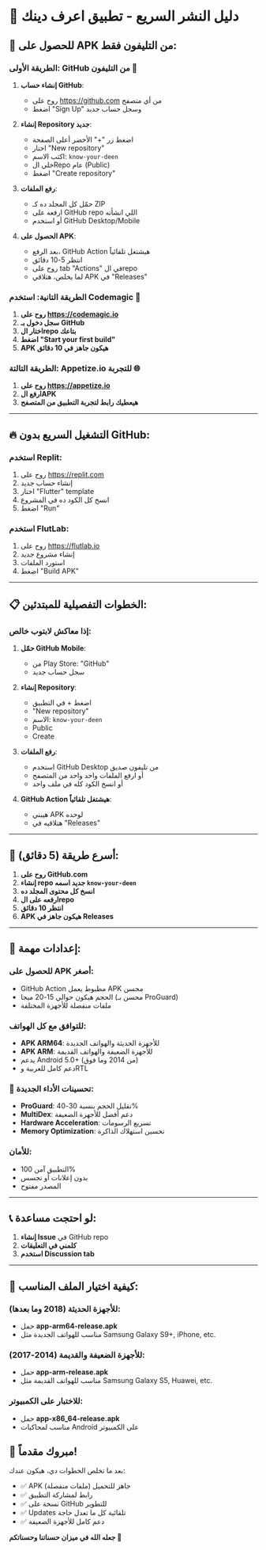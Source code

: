 # 🚀 دليل النشر السريع - تطبيق اعرف دينك

## 📱 للحصول على APK من التليفون فقط:

### الطريقة الأولى: GitHub من التليفون 📲

1. **إنشاء حساب GitHub**:
   - روح على https://github.com من أي متصفح
   - اضغط "Sign Up" وسجل حساب جديد

2. **إنشاء Repository جديد**:
   - اضغط زر "+" الأخضر أعلى الصفحة
   - اختار "New repository"
   - اكتب الاسم: `know-your-deen`
   - خلي الRepo عام (Public)
   - اضغط "Create repository"

3. **رفع الملفات**:
   - حمّل كل المجلد ده كـ ZIP
   - ارفعه على GitHub repo اللي انشأته
   - أو استخدم GitHub Desktop/Mobile

4. **الحصول على APK**:
   - بعد الرفع، GitHub Action هيشتغل تلقائياً
   - انتظر 5-10 دقائق
   - روح على tab "Actions" في الrepo
   - لما يخلص، هتلاقي APK في "Releases"

### الطريقة التانية: استخدم Codemagic 🎯

1. **روح على https://codemagic.io**
2. **سجل دخول بـ GitHub**
3. **اختار الrepo بتاعك**
4. **اضغط "Start your first build"**
5. **APK هيكون جاهز في 10 دقائق**

### الطريقة التالتة: Appetize.io للتجربة 🌐

1. **روح على https://appetize.io**
2. **ارفع الAPK** 
3. **هيعطيك رابط لتجربة التطبيق من المتصفح**

---

## 🔥 التشغيل السريع بدون GitHub:

### استخدم Replit:
1. روح على https://replit.com
2. إنشاء حساب جديد
3. اختار "Flutter" template
4. انسخ كل الكود ده في المشروع
5. اضغط "Run"

### استخدم FlutLab:
1. روح على https://flutlab.io
2. إنشاء مشروع جديد
3. استورد الملفات
4. اضغط "Build APK"

---

## 📋 الخطوات التفصيلية للمبتدئين:

### إذا معاكش لابتوب خالص:

1. **حمّل GitHub Mobile**:
   - من Play Store: "GitHub"
   - سجل حساب جديد

2. **إنشاء Repository**:
   - اضغط + في التطبيق
   - "New repository"
   - الاسم: `know-your-deen`
   - Public
   - Create

3. **رفع الملفات**:
   - استخدم GitHub Desktop من تليفون صديق
   - أو ارفع الملفات واحد واحد من المتصفح
   - أو انسخ الكود كله في ملف واحد

4. **GitHub Action هيشتغل تلقائياً**:
   - هيبني APK لوحده
   - هتلاقيه في "Releases"

---

## 🎯 أسرع طريقة (5 دقائق):

1. **روح على GitHub.com**
2. **إنشاء repo جديد اسمه `know-your-deen`**
3. **انسخ كل محتوى المجلد ده**
4. **ارفعه على الrepo**
5. **انتظر 10 دقائق**
6. **APK هيكون جاهز في Releases**

---

## 🔧 إعدادات مهمة:

### للحصول على APK أصغر:
- GitHub Action مظبوط يعمل APK محسن
- الحجم هيكون حوالي 15-20 ميجا (محسن بـ ProGuard)
- ملفات منفصلة للأجهزة المختلفة

### للتوافق مع كل الهواتف:
- **APK ARM64**: للأجهزة الحديثة والهواتف الجديدة
- **APK ARM**: للأجهزة الضعيفة والهواتف القديمة
- يدعم Android 5.0+ (من 2014 وما فوق)
- دعم كامل للعربية وRTL

### 🚀 تحسينات الأداء الجديدة:
- **ProGuard**: تقليل الحجم بنسبة 30-40%
- **MultiDex**: دعم أفضل للأجهزة الضعيفة
- **Hardware Acceleration**: تسريع الرسومات
- **Memory Optimization**: تحسين استهلاك الذاكرة

### للأمان:
- التطبيق آمن 100%
- بدون إعلانات أو تجسس
- المصدر مفتوح

---

## 📞 لو احتجت مساعدة:

1. **إنشاء Issue** في GitHub repo
2. **كلمني في التعليقات**
3. **استخدم Discussion tab**

---

## 📱 كيفية اختيار الملف المناسب:

### للأجهزة الحديثة (2018 وما بعدها):
- حمل **app-arm64-release.apk**
- مناسب للهواتف الجديدة مثل Samsung Galaxy S9+, iPhone, etc.

### للأجهزة الضعيفة والقديمة (2014-2017):
- حمل **app-arm-release.apk**
- مناسب للهواتف القديمة مثل Samsung Galaxy S5, Huawei, etc.

### للاختبار على الكمبيوتر:
- حمل **app-x86_64-release.apk**
- مناسب لمحاكيات Android على الكمبيوتر

## 🎉 مبروك مقدماً!

بعد ما تخلص الخطوات دي، هيكون عندك:
- ✅ APK جاهز للتحميل (ملفات منفصلة)
- ✅ رابط لمشاركة التطبيق
- ✅ نسخة على GitHub للتطوير
- ✅ Updates تلقائية كل ما تعدل حاجة
- ✅ دعم كامل للأجهزة الضعيفة

**جعله الله في ميزان حسناتنا وحسناتكم 🤲**